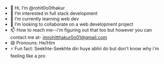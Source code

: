 - 👋 Hi, I’m @rohit0o0thakur
- 👀 I’m interested in full stack development
- 🌱 I’m currently learning web dev
- 💞️ I’m looking to collaborate on a web development project
- 📫 How to reach me--i'm figuring out that too but however you can contact me at- imrohitthakur0o01@gmail.com
- 😄 Pronouns: He/Him
- ⚡ Fun fact: Seekhte-Seekhte din huye abhii do but don't know why i'm feeling like a pro

<!---
rohit0o0thakur/rohit0o0thakur is a ✨ special ✨ repository because its `README.md` (this file) appears on your GitHub profile.
You can click the Preview link to take a look at your changes.
--->
